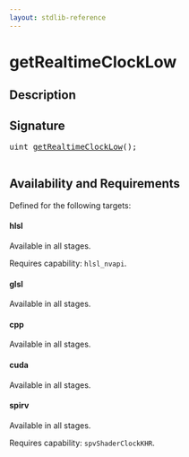```yaml
---
layout: stdlib-reference
---
```


# getRealtimeClockLow

## Description





## Signature 

<pre>
<span class="code_keyword">uint</span> <a href="getrealtimeclocklow-3bg">getRealtimeClockLow</a>();

</pre>

## Availability and Requirements

Defined for the following targets:

#### hlsl
Available in all stages.

Requires capability: `hlsl_nvapi`.
#### glsl
Available in all stages.

#### cpp
Available in all stages.

#### cuda
Available in all stages.

#### spirv
Available in all stages.

Requires capability: `spvShaderClockKHR`.


